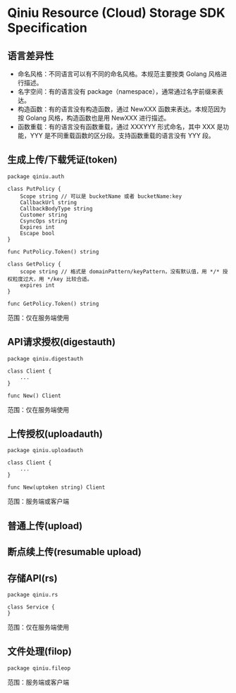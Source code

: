 # Qiniu Resource (Cloud) Storage SDK Specification

## 语言差异性

- 命名风格：不同语言可以有不同的命名风格。本规范主要按类 Golang 风格进行描述。
- 名字空间：有的语言没有 package（namespace），通常通过名字前缀来表达。
- 构造函数：有的语言没有构造函数，通过 NewXXX 函数来表达。本规范因为按 Golang 风格，构造函数也是用 NewXXX 进行描述。
- 函数重载：有的语言没有函数重载，通过 XXXYYY 形式命名，其中 XXX 是功能，YYY 是不同重载函数的区分段。支持函数重载的语言没有 YYY 段。


## 生成上传/下载凭证(token)

```
package qiniu.auth

class PutPolicy {
	Scope string // 可以是 bucketName 或者 bucketName:key
	CallbackUrl string
	CallbackBodyType string
	Customer string
	CsyncOps string
	Expires int
	Escape bool
}

func PutPolicy.Token() string

class GetPolicy {
	scope string // 格式是 domainPattern/keyPattern，没有默认值，用 */* 授权粒度过大，用 */key 比较合适。
	expires int
}

func GetPolicy.Token() string
```

范围：仅在服务端使用


## API请求授权(digestauth)

```
package qiniu.digestauth

class Client {
	...
}

func New() Client
```

范围：仅在服务端使用


## 上传授权(uploadauth)

```
package qiniu.uploadauth

class Client {
	...
}

func New(uptoken string) Client
```

范围：服务端或客户端


## 普通上传(upload)


## 断点续上传(resumable upload)


## 存储API(rs)

```
package qiniu.rs

class Service {
}
```

范围：仅在服务端使用


## 文件处理(filop)

```
package qiniu.fileop
```

范围：服务端或客户端

